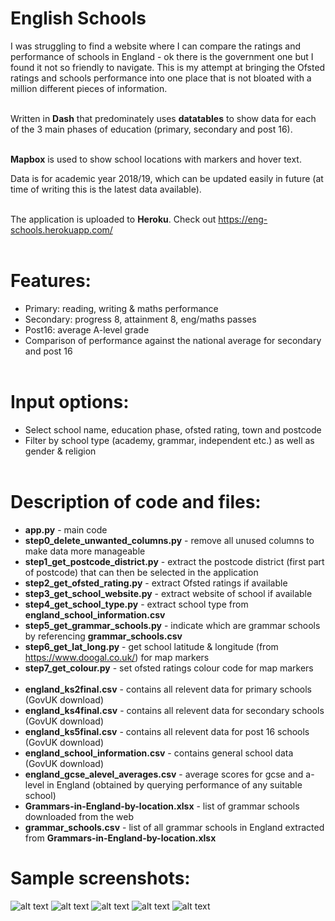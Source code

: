 # English Schools

I was struggling to find a website where I can compare the ratings and performance of schools in England - ok there is the government one but I found it not so friendly to navigate. This is my attempt at bringing the Ofsted ratings and schools performance into one place that is not bloated with a million different pieces of information.<br><br>

Written in **Dash** that predominately uses **datatables** to show data for each of the 3 main phases of education (primary, secondary and post 16).<br><br>

**Mapbox** is used to show school locations with markers and hover text.

Data is for academic year 2018/19, which can be updated easily in future (at time of writing this is the latest data available).<br><br>

The application is uploaded to **Heroku**. Check out https://eng-schools.herokuapp.com/<br><br>

# Features:
  - Primary: reading, writing & maths performance
  - Secondary: progress 8, attainment 8, eng/maths passes
  - Post16: average A-level grade
  - Comparison of performance against the national average for secondary and post 16<br><br>

# Input options:
- Select school name, education phase, ofsted rating, town and postcode
- Filter by school type (academy, grammar, independent etc.) as well as gender & religion<br><br>

# Description of code and files:
- **app.py** - main code
- **step0_delete_unwanted_columns.py** - remove all unused columns to make data more manageable
- **step1_get_postcode_district.py** - extract the postcode district (first part of postcode) that can then be selected in the application
- **step2_get_ofsted_rating.py** - extract Ofsted ratings if available
- **step3_get_school_website.py** - extract website of school if available 
- **step4_get_school_type.py** - extract school type from **england_school_information.csv**
- **step5_get_grammar_schools.py** - indicate which are grammar schools by referencing **grammar_schools.csv**
- **step6_get_lat_long.py** - get school latitude & longitude (from https://www.doogal.co.uk/) for map markers
- **step7_get_colour.py** - set ofsted ratings colour code for map markers<br><br>
- **england_ks2final.csv** - contains all relevent data for primary schools (GovUK download)
- **england_ks4final.csv** - contains all relevent data for secondary schools (GovUK download)
- **england_ks5final.csv** - contains all relevent data for post 16 schools (GovUK download)
- **england_school_information.csv** - contains general school data (GovUK download)
- **england_gcse_alevel_averages.csv** - average scores for gcse and a-level in England (obtained by querying performance of any suitable school)
- **Grammars-in-England-by-location.xlsx** - list of grammar schools downloaded from the web
- **grammar_schools.csv** - list of all grammar schools in England extracted from **Grammars-in-England-by-location.xlsx**


# Sample screenshots:
![alt text](https://github.com/waiky8/eng-schools/blob/main/screenshot1.png)
![alt text](https://github.com/waiky8/eng-schools/blob/main/screenshot2.png)
![alt text](https://github.com/waiky8/eng-schools/blob/main/screenshot3.png)
![alt text](https://github.com/waiky8/eng-schools/blob/main/screenshot4.png)
![alt text](https://github.com/waiky8/eng-schools/blob/main/screenshot5.png)
